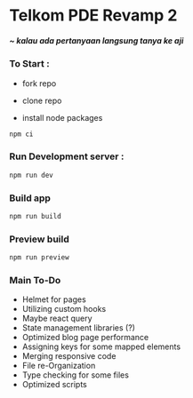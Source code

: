 # Telkom PDE Revamp 2

##### ~ kalau ada pertanyaan langsung tanya ke aji 

### To Start : 

- fork repo

- clone repo

- install node packages
```sh
npm ci
```

### Run Development server : 
```sh
npm run dev
```
### Build app
```sh
npm run build
```
### Preview build
```sh
npm run preview
```

### Main To-Do

- Helmet for pages
- Utilizing custom hooks
- Maybe react query
- State management libraries (?)
- Optimized blog page performance
- Assigning keys for some mapped elements
- Merging responsive code
- File re-Organization
- Type checking for some files
- Optimized scripts

